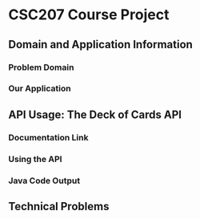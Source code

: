 # CSC207 Course Project

## Domain and Application Information

### Problem Domain

### Our Application

## API Usage: The Deck of Cards API
### Documentation Link

### Using the API

### Java Code Output

## Technical Problems